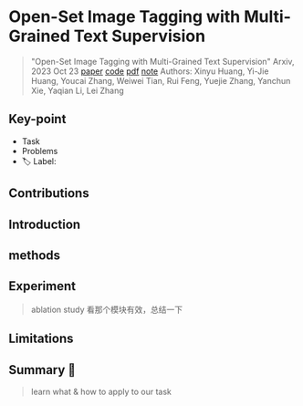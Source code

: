 # Open-Set Image Tagging with Multi-Grained Text Supervision

> "Open-Set Image Tagging with Multi-Grained Text Supervision" Arxiv, 2023 Oct 23
> [paper](http://arxiv.org/abs/2310.15200v2) [code](https://github.com/xinyu1205/recognize-anything) [pdf](./2023_10_Arxiv_Open-Set-Image-Tagging-with-Multi-Grained-Text-Supervision.pdf) [note](./2023_10_Arxiv_Open-Set-Image-Tagging-with-Multi-Grained-Text-Supervision_Note.md)
> Authors: Xinyu Huang, Yi-Jie Huang, Youcai Zhang, Weiwei Tian, Rui Feng, Yuejie Zhang, Yanchun Xie, Yaqian Li, Lei Zhang

## Key-point

- Task
- Problems
- :label: Label:

## Contributions

## Introduction

## methods

## Experiment

> ablation study 看那个模块有效，总结一下

## Limitations

## Summary :star2:

> learn what & how to apply to our task

